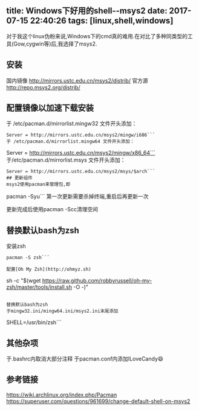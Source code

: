 ﻿title: Windows下好用的shell--msys2
date: 2017-07-15 22:40:26
tags: [linux,shell,windows]
---
对于我这个linux伪粉来说,Windows下的cmd真的难用.在对比了多种同类型的工具(Gow,cygwin等)后,我选择了msys2.
## 安装
国内镜像
http://mirrors.ustc.edu.cn/msys2/distrib/
官方源
http://repo.msys2.org/distrib/
<!--more-->
## 配置镜像以加速下载安装
于 /etc/pacman.d/mirrorlist.mingw32 文件开头添加：
```
Server = http://mirrors.ustc.edu.cn/msys2/mingw/i686```
于 /etc/pacman.d/mirrorlist.mingw64 文件开头添加：
```
Server = http://mirrors.ustc.edu.cn/msys2/mingw/x86_64```
于/etc/pacman.d/mirrorlist.msys 文件开头添加：
```
Server = http://mirrors.ustc.edu.cn/msys2/msys/$arch```
## 更新组件
msys2使用pacman来管理包,即
```
pacman -Syu```
第一次更新需要杀掉终端,重启后再更新一次

更新完成后使用pacman -Scc清理空间

## 替换默认bash为zsh
安装zsh
```
pacman -S zsh```

配置[Oh My Zsh](http://ohmyz.sh)

```
sh -c "$(wget https://raw.github.com/robbyrussell/oh-my-zsh/master/tools/install.sh -O -)"
```

替换默认bash为zsh
于mingw32.ini/mingw64.ini/msys2.ini末尾添加
```
SHELL=/usr/bin/zsh```

## 其他杂项
于.bashrc内取消大部分注释
于pacman.conf内添加ILoveCandy😄

## 参考链接
https://wiki.archlinux.org/index.php/Pacman
https://superuser.com/questions/961699/change-default-shell-on-msys2